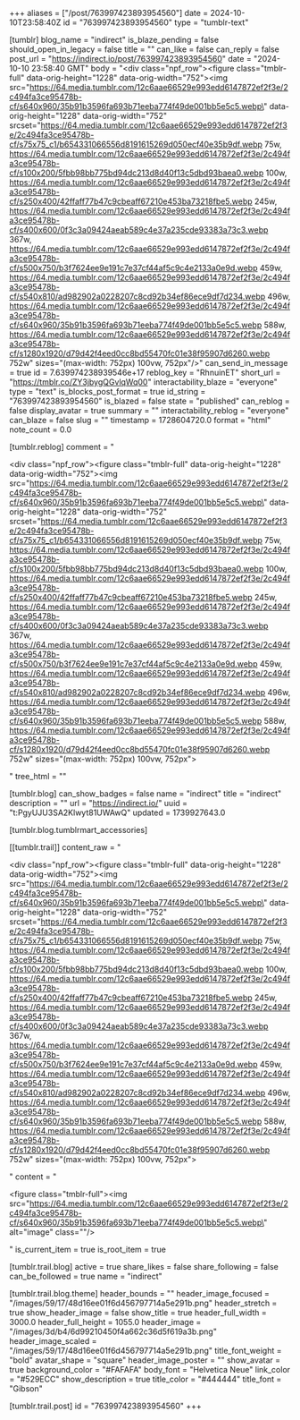 +++
aliases = ["/post/763997423893954560"]
date = 2024-10-10T23:58:40Z
id = "763997423893954560"
type = "tumblr-text"

[tumblr]
blog_name = "indirect"
is_blaze_pending = false
should_open_in_legacy = false
title = ""
can_like = false
can_reply = false
post_url = "https://indirect.io/post/763997423893954560"
date = "2024-10-10 23:58:40 GMT"
body = "<div class=\"npf_row\"><figure class=\"tmblr-full\" data-orig-height=\"1228\" data-orig-width=\"752\"><img src=\"https://64.media.tumblr.com/12c6aae66529e993edd6147872ef2f3e/2c494fa3ce95478b-cf/s640x960/35b91b3596fa693b71eeba774f49de001bb5e5c5.webp\" data-orig-height=\"1228\" data-orig-width=\"752\" srcset=\"https://64.media.tumblr.com/12c6aae66529e993edd6147872ef2f3e/2c494fa3ce95478b-cf/s75x75_c1/b654331066556d8191615269d050ecf40e35b9df.webp 75w, https://64.media.tumblr.com/12c6aae66529e993edd6147872ef2f3e/2c494fa3ce95478b-cf/s100x200/5fbb98bb775bd94dc213d8d40f13c5dbd93baea0.webp 100w, https://64.media.tumblr.com/12c6aae66529e993edd6147872ef2f3e/2c494fa3ce95478b-cf/s250x400/42ffaff77b47c9cbeaff67210e453ba73218fbe5.webp 245w, https://64.media.tumblr.com/12c6aae66529e993edd6147872ef2f3e/2c494fa3ce95478b-cf/s400x600/0f3c3a09424aeab589c4e37a235cde93383a73c3.webp 367w, https://64.media.tumblr.com/12c6aae66529e993edd6147872ef2f3e/2c494fa3ce95478b-cf/s500x750/b3f7624ee9e191c7e37cf44af5c9c4e2133a0e9d.webp 459w, https://64.media.tumblr.com/12c6aae66529e993edd6147872ef2f3e/2c494fa3ce95478b-cf/s540x810/ad982902a0228207c8cd92b34ef86ece9df7d234.webp 496w, https://64.media.tumblr.com/12c6aae66529e993edd6147872ef2f3e/2c494fa3ce95478b-cf/s640x960/35b91b3596fa693b71eeba774f49de001bb5e5c5.webp 588w, https://64.media.tumblr.com/12c6aae66529e993edd6147872ef2f3e/2c494fa3ce95478b-cf/s1280x1920/d79d42f4eed0cc8bd55470fc01e38f95907d6260.webp 752w\" sizes=\"(max-width: 752px) 100vw, 752px\"/></figure></div>"
can_send_in_message = true
id = 7.639974238939546e+17
reblog_key = "RhnuinET"
short_url = "https://tmblr.co/ZY3jbygQGvlqWq00"
interactability_blaze = "everyone"
type = "text"
is_blocks_post_format = true
id_string = "763997423893954560"
is_blazed = false
state = "published"
can_reblog = false
display_avatar = true
summary = ""
interactability_reblog = "everyone"
can_blaze = false
slug = ""
timestamp = 1728604720.0
format = "html"
note_count = 0.0

[tumblr.reblog]
comment = "<p><div class=\"npf_row\"><figure class=\"tmblr-full\" data-orig-height=\"1228\" data-orig-width=\"752\"><img src=\"https://64.media.tumblr.com/12c6aae66529e993edd6147872ef2f3e/2c494fa3ce95478b-cf/s640x960/35b91b3596fa693b71eeba774f49de001bb5e5c5.webp\" data-orig-height=\"1228\" data-orig-width=\"752\" srcset=\"https://64.media.tumblr.com/12c6aae66529e993edd6147872ef2f3e/2c494fa3ce95478b-cf/s75x75_c1/b654331066556d8191615269d050ecf40e35b9df.webp 75w, https://64.media.tumblr.com/12c6aae66529e993edd6147872ef2f3e/2c494fa3ce95478b-cf/s100x200/5fbb98bb775bd94dc213d8d40f13c5dbd93baea0.webp 100w, https://64.media.tumblr.com/12c6aae66529e993edd6147872ef2f3e/2c494fa3ce95478b-cf/s250x400/42ffaff77b47c9cbeaff67210e453ba73218fbe5.webp 245w, https://64.media.tumblr.com/12c6aae66529e993edd6147872ef2f3e/2c494fa3ce95478b-cf/s400x600/0f3c3a09424aeab589c4e37a235cde93383a73c3.webp 367w, https://64.media.tumblr.com/12c6aae66529e993edd6147872ef2f3e/2c494fa3ce95478b-cf/s500x750/b3f7624ee9e191c7e37cf44af5c9c4e2133a0e9d.webp 459w, https://64.media.tumblr.com/12c6aae66529e993edd6147872ef2f3e/2c494fa3ce95478b-cf/s540x810/ad982902a0228207c8cd92b34ef86ece9df7d234.webp 496w, https://64.media.tumblr.com/12c6aae66529e993edd6147872ef2f3e/2c494fa3ce95478b-cf/s640x960/35b91b3596fa693b71eeba774f49de001bb5e5c5.webp 588w, https://64.media.tumblr.com/12c6aae66529e993edd6147872ef2f3e/2c494fa3ce95478b-cf/s1280x1920/d79d42f4eed0cc8bd55470fc01e38f95907d6260.webp 752w\" sizes=\"(max-width: 752px) 100vw, 752px\"></figure></div></p>"
tree_html = ""

[tumblr.blog]
can_show_badges = false
name = "indirect"
title = "indirect"
description = ""
url = "https://indirect.io/"
uuid = "t:PgyUJU3SA2Klwyt81UWAwQ"
updated = 1739927643.0

[tumblr.blog.tumblrmart_accessories]

[[tumblr.trail]]
content_raw = "<p><div class=\"npf_row\"><figure class=\"tmblr-full\" data-orig-height=\"1228\" data-orig-width=\"752\"><img src=\"https://64.media.tumblr.com/12c6aae66529e993edd6147872ef2f3e/2c494fa3ce95478b-cf/s640x960/35b91b3596fa693b71eeba774f49de001bb5e5c5.webp\" data-orig-height=\"1228\" data-orig-width=\"752\" srcset=\"https://64.media.tumblr.com/12c6aae66529e993edd6147872ef2f3e/2c494fa3ce95478b-cf/s75x75_c1/b654331066556d8191615269d050ecf40e35b9df.webp 75w, https://64.media.tumblr.com/12c6aae66529e993edd6147872ef2f3e/2c494fa3ce95478b-cf/s100x200/5fbb98bb775bd94dc213d8d40f13c5dbd93baea0.webp 100w, https://64.media.tumblr.com/12c6aae66529e993edd6147872ef2f3e/2c494fa3ce95478b-cf/s250x400/42ffaff77b47c9cbeaff67210e453ba73218fbe5.webp 245w, https://64.media.tumblr.com/12c6aae66529e993edd6147872ef2f3e/2c494fa3ce95478b-cf/s400x600/0f3c3a09424aeab589c4e37a235cde93383a73c3.webp 367w, https://64.media.tumblr.com/12c6aae66529e993edd6147872ef2f3e/2c494fa3ce95478b-cf/s500x750/b3f7624ee9e191c7e37cf44af5c9c4e2133a0e9d.webp 459w, https://64.media.tumblr.com/12c6aae66529e993edd6147872ef2f3e/2c494fa3ce95478b-cf/s540x810/ad982902a0228207c8cd92b34ef86ece9df7d234.webp 496w, https://64.media.tumblr.com/12c6aae66529e993edd6147872ef2f3e/2c494fa3ce95478b-cf/s640x960/35b91b3596fa693b71eeba774f49de001bb5e5c5.webp 588w, https://64.media.tumblr.com/12c6aae66529e993edd6147872ef2f3e/2c494fa3ce95478b-cf/s1280x1920/d79d42f4eed0cc8bd55470fc01e38f95907d6260.webp 752w\" sizes=\"(max-width: 752px) 100vw, 752px\"></figure></div></p>"
content = "<p><figure class=\"tmblr-full\"><img src=\"https://64.media.tumblr.com/12c6aae66529e993edd6147872ef2f3e/2c494fa3ce95478b-cf/s640x960/35b91b3596fa693b71eeba774f49de001bb5e5c5.webp\" alt=\"image\" class=\"\"/></figure></p>"
is_current_item = true
is_root_item = true

[tumblr.trail.blog]
active = true
share_likes = false
share_following = false
can_be_followed = true
name = "indirect"

[tumblr.trail.blog.theme]
header_bounds = ""
header_image_focused = "/images/59/17/48d16ee01f6d456797714a5e291b.png"
header_stretch = true
show_header_image = false
show_title = true
header_full_width = 3000.0
header_full_height = 1055.0
header_image = "/images/3d/b4/6d99210450f4a662c36d5f619a3b.png"
header_image_scaled = "/images/59/17/48d16ee01f6d456797714a5e291b.png"
title_font_weight = "bold"
avatar_shape = "square"
header_image_poster = ""
show_avatar = true
background_color = "#FAFAFA"
body_font = "Helvetica Neue"
link_color = "#529ECC"
show_description = true
title_color = "#444444"
title_font = "Gibson"

[tumblr.trail.post]
id = "763997423893954560"
+++

